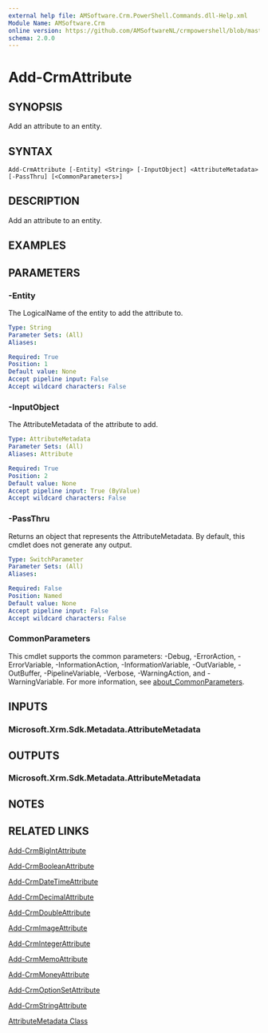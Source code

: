 ```yaml
---
external help file: AMSoftware.Crm.PowerShell.Commands.dll-Help.xml
Module Name: AMSoftware.Crm
online version: https://github.com/AMSoftwareNL/crmpowershell/blob/master/docs/Add-CrmAttribute.md
schema: 2.0.0
---
```


# Add-CrmAttribute

## SYNOPSIS
Add an attribute to an entity.

## SYNTAX

```
Add-CrmAttribute [-Entity] <String> [-InputObject] <AttributeMetadata> [-PassThru] [<CommonParameters>]
```

## DESCRIPTION
Add an attribute to an entity.

## EXAMPLES

## PARAMETERS

### -Entity
The LogicalName of the entity to add the attribute to.

```yaml
Type: String
Parameter Sets: (All)
Aliases:

Required: True
Position: 1
Default value: None
Accept pipeline input: False
Accept wildcard characters: False
```

### -InputObject
The AttributeMetadata of the attribute to add.

```yaml
Type: AttributeMetadata
Parameter Sets: (All)
Aliases: Attribute

Required: True
Position: 2
Default value: None
Accept pipeline input: True (ByValue)
Accept wildcard characters: False
```

### -PassThru
Returns an object that represents the AttributeMetadata. By default, this cmdlet does not generate any output.

```yaml
Type: SwitchParameter
Parameter Sets: (All)
Aliases:

Required: False
Position: Named
Default value: None
Accept pipeline input: False
Accept wildcard characters: False
```

### CommonParameters
This cmdlet supports the common parameters: -Debug, -ErrorAction, -ErrorVariable, -InformationAction, -InformationVariable, -OutVariable, -OutBuffer, -PipelineVariable, -Verbose, -WarningAction, and -WarningVariable. For more information, see [about_CommonParameters](http://go.microsoft.com/fwlink/?LinkID=113216).

## INPUTS

### Microsoft.Xrm.Sdk.Metadata.AttributeMetadata
## OUTPUTS

### Microsoft.Xrm.Sdk.Metadata.AttributeMetadata
## NOTES

## RELATED LINKS

[Add-CrmBigIntAttribute](Add-CrmBigIntAttribute.md)

[Add-CrmBooleanAttribute](Add-CrmBooleanAttribute.md)

[Add-CrmDateTimeAttribute](Add-CrmDateTimeAttribute.md)

[Add-CrmDecimalAttribute](Add-CrmDecimalAttribute.md)

[Add-CrmDoubleAttribute](Add-CrmDoubleAttribute.md)

[Add-CrmImageAttribute](Add-CrmImageAttribute.md)

[Add-CrmIntegerAttribute](Add-CrmIntegerAttribute.md)

[Add-CrmMemoAttribute](Add-CrmMemoAttribute.md)

[Add-CrmMoneyAttribute](Add-CrmMoneyAttribute.md)

[Add-CrmOptionSetAttribute](Add-CrmOptionSetAttribute.md)

[Add-CrmStringAttribute](Add-CrmStringAttribute.md)

[AttributeMetadata Class](https://msdn.microsoft.com/library/microsoft.xrm.sdk.metadata.attributemetadata.aspx)
